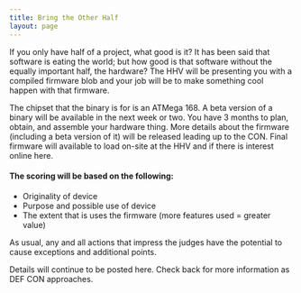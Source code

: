 ```yaml
---
title: Bring the Other Half
layout: page
---
```


If you only have half of a project, what good is it? It has been said that software is eating the world; but how good is that software without the equally important half, the hardware? The HHV will be presenting you with a compiled firmware blob and your job will be to make something cool happen with that firmware.

The chipset that the binary is for is an ATMega 168. A beta version of a binary will be available in the next week or two. You have 3 months to plan, obtain, and assemble your hardware thing. More details about the firmware (including a beta version of it) will be released leading up to the CON. Final firmware will available to load on-site at the HHV and if there is interest online here. 

#### The scoring will be based on the following:
* Originality of device 
* Purpose and possible use of device
* The extent that is uses the firmware (more features used = greater value) 

As usual, any and all actions that impress the judges have the potential to cause exceptions and additional points.

Details will continue to be posted here. Check back for more information as DEF CON approaches.
